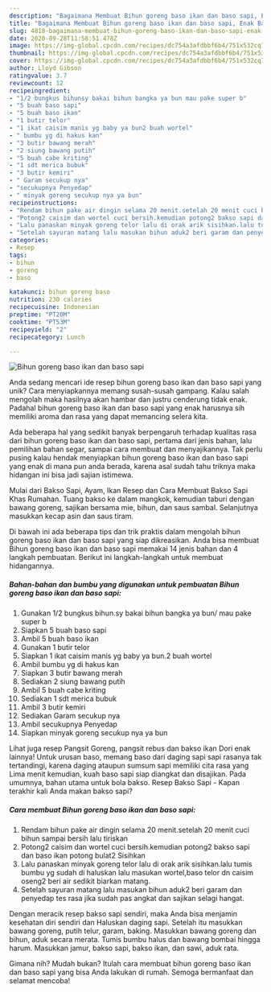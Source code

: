 ```yaml
---
description: "Bagaimana Membuat Bihun goreng baso ikan dan baso sapi, Enak Banget"
title: "Bagaimana Membuat Bihun goreng baso ikan dan baso sapi, Enak Banget"
slug: 4818-bagaimana-membuat-bihun-goreng-baso-ikan-dan-baso-sapi-enak-banget
date: 2020-09-28T11:58:51.478Z
image: https://img-global.cpcdn.com/recipes/dc754a3afdbbf6b4/751x532cq70/bihun-goreng-baso-ikan-dan-baso-sapi-foto-resep-utama.jpg
thumbnail: https://img-global.cpcdn.com/recipes/dc754a3afdbbf6b4/751x532cq70/bihun-goreng-baso-ikan-dan-baso-sapi-foto-resep-utama.jpg
cover: https://img-global.cpcdn.com/recipes/dc754a3afdbbf6b4/751x532cq70/bihun-goreng-baso-ikan-dan-baso-sapi-foto-resep-utama.jpg
author: Lloyd Gibson
ratingvalue: 3.7
reviewcount: 12
recipeingredient:
- "1/2 bungkus bihunsy bakai bihun bangka ya bun mau pake super b"
- "5 buah baso sapi"
- "5 buah baso ikan"
- "1 butir telor"
- "1 ikat caisim manis yg baby ya bun2 buah wortel"
- " bumbu yg di hakus kan"
- "3 butir bawang merah"
- "2 siung bawang putih"
- "5 buah cabe kriting"
- "1 sdt merica bubuk"
- "3 butir kemiri"
- " Garam secukup nya"
- "secukupnya Penyedap"
- " minyak goreng secukup nya ya bun"
recipeinstructions:
- "Rendam bihun pake air dingin selama 20 menit.setelah 20 menit cuci bihun sampai bersih lalu tiriskan"
- "Potong2 caisim dan wortel cuci bersih.kemudian potong2 bakso sapi dan baso ikan potong bulat2 Sisihkan"
- "Lalu panaskan minyak goreng telor lalu di orak arik sisihkan.lalu tumis bumbu yg sudah di haluskan lalu masukan wortel,baso telor dn caisim oseng2 beri air sedikit biarkan matang."
- "Setelah sayuran matang lalu masukan bihun aduk2 beri garam dan penyedap tes rasa jika sudah pas angkat dan sajikan selagi hangat."
categories:
- Resep
tags:
- bihun
- goreng
- baso

katakunci: bihun goreng baso 
nutrition: 230 calories
recipecuisine: Indonesian
preptime: "PT20M"
cooktime: "PT53M"
recipeyield: "2"
recipecategory: Lunch

---
```



![Bihun goreng baso ikan dan baso sapi](https://img-global.cpcdn.com/recipes/dc754a3afdbbf6b4/751x532cq70/bihun-goreng-baso-ikan-dan-baso-sapi-foto-resep-utama.jpg)

Anda sedang mencari ide resep bihun goreng baso ikan dan baso sapi yang unik? Cara menyiapkannya memang susah-susah gampang. Kalau salah mengolah maka hasilnya akan hambar dan justru cenderung tidak enak. Padahal bihun goreng baso ikan dan baso sapi yang enak harusnya sih memiliki aroma dan rasa yang dapat memancing selera kita.

Ada beberapa hal yang sedikit banyak berpengaruh terhadap kualitas rasa dari bihun goreng baso ikan dan baso sapi, pertama dari jenis bahan, lalu pemilihan bahan segar, sampai cara membuat dan menyajikannya. Tak perlu pusing kalau hendak menyiapkan bihun goreng baso ikan dan baso sapi yang enak di mana pun anda berada, karena asal sudah tahu triknya maka hidangan ini bisa jadi sajian istimewa.

Mulai dari Bakso Sapi, Ayam, Ikan Resep dan Cara Membuat Bakso Sapi Khas Rumahan. Tuang bakso ke dalam mangkok, kemudian taburi dengan bawang goreng, sajikan bersama mie, bihun, dan saus sambal. Selanjutnya masukkan kecap asin dan saus tiram.


Di bawah ini ada beberapa tips dan trik praktis dalam mengolah bihun goreng baso ikan dan baso sapi yang siap dikreasikan. Anda bisa membuat Bihun goreng baso ikan dan baso sapi memakai 14 jenis bahan dan 4 langkah pembuatan. Berikut ini langkah-langkah untuk membuat hidangannya.

<!--inarticleads1-->

##### Bahan-bahan dan bumbu yang digunakan untuk pembuatan Bihun goreng baso ikan dan baso sapi:

1. Gunakan 1/2 bungkus bihun.sy bakai bihun bangka ya bun/ mau pake super b
1. Siapkan 5 buah baso sapi
1. Ambil 5 buah baso ikan
1. Gunakan 1 butir telor
1. Siapkan 1 ikat caisim manis yg baby ya bun.2 buah wortel
1. Ambil  bumbu yg di hakus kan
1. Siapkan 3 butir bawang merah
1. Sediakan 2 siung bawang putih
1. Ambil 5 buah cabe kriting
1. Sediakan 1 sdt merica bubuk
1. Ambil 3 butir kemiri
1. Sediakan  Garam secukup nya
1. Ambil secukupnya Penyedap
1. Siapkan  minyak goreng secukup nya ya bun


Lihat juga resep Pangsit Goreng, pangsit rebus dan bakso ikan Dori enak lainnya! Untuk urusan baso, memang baso dari daging sapi sapi rasanya tak tertandingi, karena daging ataupun sumsum sapi memiliki cita rasa yang Lima menit kemudian, kuah baso sapi siap diangkat dan disajikan. Pada umumnya, bahan utama untuk bola bakso. Resep Bakso Sapi - Kapan terakhir kali Anda makan bakso sapi? 

<!--inarticleads2-->

##### Cara membuat Bihun goreng baso ikan dan baso sapi:

1. Rendam bihun pake air dingin selama 20 menit.setelah 20 menit cuci bihun sampai bersih lalu tiriskan
1. Potong2 caisim dan wortel cuci bersih.kemudian potong2 bakso sapi dan baso ikan potong bulat2 Sisihkan
1. Lalu panaskan minyak goreng telor lalu di orak arik sisihkan.lalu tumis bumbu yg sudah di haluskan lalu masukan wortel,baso telor dn caisim oseng2 beri air sedikit biarkan matang.
1. Setelah sayuran matang lalu masukan bihun aduk2 beri garam dan penyedap tes rasa jika sudah pas angkat dan sajikan selagi hangat.


Dengan meracik resep bakso sapi sendiri, maka Anda bisa menjamin kesehatan diri sendiri dan Haluskan daging sapi. Setelah itu masukkan bawang goreng, putih telur, garam, baking. Masukkan bawang goreng dan bihun, aduk secara merata. Tumis bumbu halus dan bawang bombai hingga harum. Masukkan jamur, bakso sapi, bakso ikan, dan sawi, aduk rata. 

Gimana nih? Mudah bukan? Itulah cara membuat bihun goreng baso ikan dan baso sapi yang bisa Anda lakukan di rumah. Semoga bermanfaat dan selamat mencoba!
